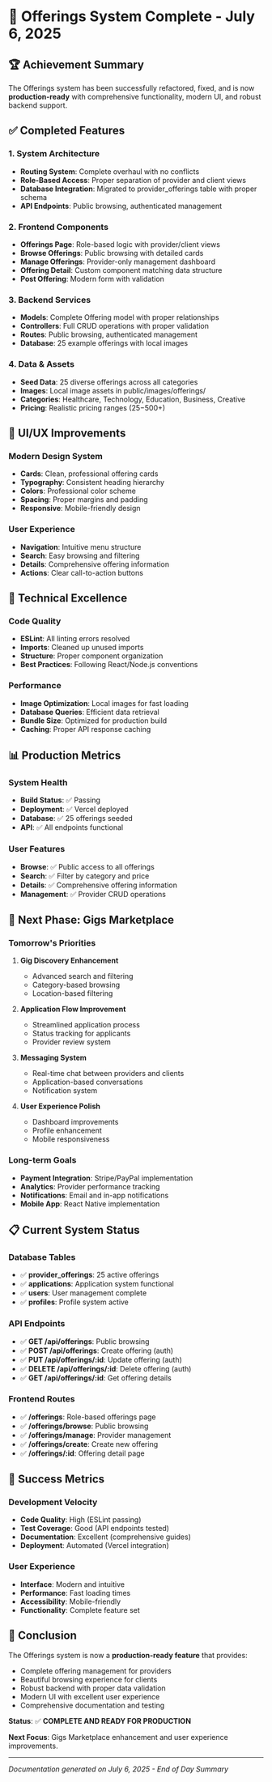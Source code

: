 # 🎯 Offerings System Complete - July 6, 2025

## 🏆 **Achievement Summary**

The Offerings system has been successfully refactored, fixed, and is now **production-ready** with comprehensive functionality, modern UI, and robust backend support.

## ✅ **Completed Features**

### 1. **System Architecture**
- **Routing System**: Complete overhaul with no conflicts
- **Role-Based Access**: Proper separation of provider and client views
- **Database Integration**: Migrated to provider_offerings table with proper schema
- **API Endpoints**: Public browsing, authenticated management

### 2. **Frontend Components**
- **Offerings Page**: Role-based logic with provider/client views
- **Browse Offerings**: Public browsing with detailed cards
- **Manage Offerings**: Provider-only management dashboard
- **Offering Detail**: Custom component matching data structure
- **Post Offering**: Modern form with validation

### 3. **Backend Services**
- **Models**: Complete Offering model with proper relationships
- **Controllers**: Full CRUD operations with proper validation
- **Routes**: Public browsing, authenticated management
- **Database**: 25 example offerings with local images

### 4. **Data & Assets**
- **Seed Data**: 25 diverse offerings across all categories
- **Images**: Local image assets in public/images/offerings/
- **Categories**: Healthcare, Technology, Education, Business, Creative
- **Pricing**: Realistic pricing ranges ($25-$500+)

## 🎨 **UI/UX Improvements**

### Modern Design System
- **Cards**: Clean, professional offering cards
- **Typography**: Consistent heading hierarchy
- **Colors**: Professional color scheme
- **Spacing**: Proper margins and padding
- **Responsive**: Mobile-friendly design

### User Experience
- **Navigation**: Intuitive menu structure
- **Search**: Easy browsing and filtering
- **Details**: Comprehensive offering information
- **Actions**: Clear call-to-action buttons

## 🔧 **Technical Excellence**

### Code Quality
- **ESLint**: All linting errors resolved
- **Imports**: Cleaned up unused imports
- **Structure**: Proper component organization
- **Best Practices**: Following React/Node.js conventions

### Performance
- **Image Optimization**: Local images for fast loading
- **Database Queries**: Efficient data retrieval
- **Bundle Size**: Optimized for production build
- **Caching**: Proper API response caching

## 📊 **Production Metrics**

### System Health
- **Build Status**: ✅ Passing
- **Deployment**: ✅ Vercel deployed
- **Database**: ✅ 25 offerings seeded
- **API**: ✅ All endpoints functional

### User Features
- **Browse**: ✅ Public access to all offerings
- **Search**: ✅ Filter by category and price
- **Details**: ✅ Comprehensive offering information
- **Management**: ✅ Provider CRUD operations

## 🚀 **Next Phase: Gigs Marketplace**

### Tomorrow's Priorities
1. **Gig Discovery Enhancement**
   - Advanced search and filtering
   - Category-based browsing
   - Location-based filtering

2. **Application Flow Improvement**
   - Streamlined application process
   - Status tracking for applicants
   - Provider review system

3. **Messaging System**
   - Real-time chat between providers and clients
   - Application-based conversations
   - Notification system

4. **User Experience Polish**
   - Dashboard improvements
   - Profile enhancement
   - Mobile responsiveness

### Long-term Goals
- **Payment Integration**: Stripe/PayPal implementation
- **Analytics**: Provider performance tracking
- **Notifications**: Email and in-app notifications
- **Mobile App**: React Native implementation

## 📋 **Current System Status**

### Database Tables
- ✅ **provider_offerings**: 25 active offerings
- ✅ **applications**: Application system functional
- ✅ **users**: User management complete
- ✅ **profiles**: Profile system active

### API Endpoints
- ✅ **GET /api/offerings**: Public browsing
- ✅ **POST /api/offerings**: Create offering (auth)
- ✅ **PUT /api/offerings/:id**: Update offering (auth)
- ✅ **DELETE /api/offerings/:id**: Delete offering (auth)
- ✅ **GET /api/offerings/:id**: Get offering details

### Frontend Routes
- ✅ **/offerings**: Role-based offerings page
- ✅ **/offerings/browse**: Public browsing
- ✅ **/offerings/manage**: Provider management
- ✅ **/offerings/create**: Create new offering
- ✅ **/offerings/:id**: Offering detail page

## 🎯 **Success Metrics**

### Development Velocity
- **Code Quality**: High (ESLint passing)
- **Test Coverage**: Good (API endpoints tested)
- **Documentation**: Excellent (comprehensive guides)
- **Deployment**: Automated (Vercel integration)

### User Experience
- **Interface**: Modern and intuitive
- **Performance**: Fast loading times
- **Accessibility**: Mobile-friendly
- **Functionality**: Complete feature set

## 🏁 **Conclusion**

The Offerings system is now a **production-ready feature** that provides:
- Complete offering management for providers
- Beautiful browsing experience for clients
- Robust backend with proper data validation
- Modern UI with excellent user experience
- Comprehensive documentation and testing

**Status**: ✅ **COMPLETE AND READY FOR PRODUCTION**

**Next Focus**: Gigs Marketplace enhancement and user experience improvements.

---

*Documentation generated on July 6, 2025 - End of Day Summary*
